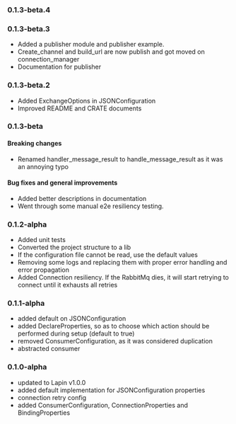 ### 0.1.3-beta.4

### 0.1.3-beta.3

* Added a publisher module and publisher example.
* Create_channel and build_url are now publish and got moved on connection_manager
* Documentation for publisher

### 0.1.3-beta.2

* Added ExchangeOptions in JSONConfiguration
* Improved README and CRATE documents

### 0.1.3-beta

#### Breaking changes

* Renamed handler_message_result to handle_message_result as it was an annoying typo

#### Bug fixes and general improvements

* Added better descriptions in documentation
* Went through some manual e2e resiliency testing.

### 0.1.2-alpha

* Added unit tests
* Converted the project structure to a lib
* If the configuration file cannot be read, use the default values
* Removing some logs and replacing them with proper error handling and error propagation
* Added Connection resiliency. If the RabbitMq dies, it will start retrying to connect until it exhausts all retries

### 0.1.1-alpha

* added default on JSONConfiguration
* added DeclareProperties, so as to choose which action should be performed during setup (default to true)
* removed ConsumerConfiguration, as it was considered duplication
* abstracted consumer

### 0.1.0-alpha

* updated to Lapin v1.0.0
* added default implementation for JSONConfiguration properties
* connection retry config
* added ConsumerConfiguration, ConnectionProperties and BindingProperties
